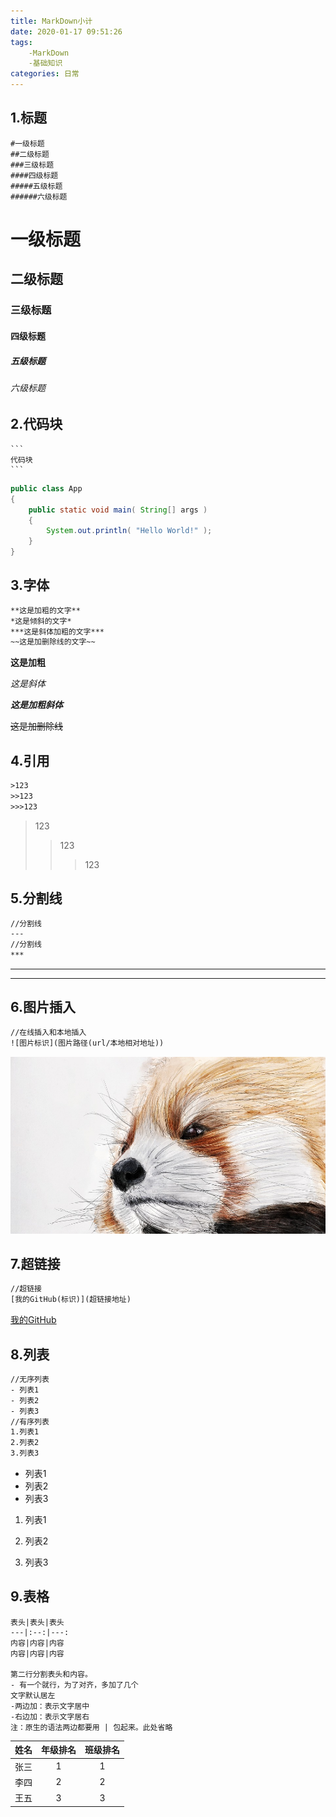 ```yaml
---
title: MarkDown小计
date: 2020-01-17 09:51:26
tags:
	-MarkDown
	-基础知识
categories: 日常
---
```

## 1.标题

```
#一级标题
##二级标题
###三级标题
####四级标题
#####五级标题
######六级标题
```

# 一级标题

## 二级标题

### 三级标题

#### 四级标题

##### 五级标题

###### 六级标题

## 2.代码块

```
​```
代码块
​```
```

```java
public class App 
{
    public static void main( String[] args )
    {
        System.out.println( "Hello World!" );
    }
}
```

## 3.字体

```txt
**这是加粗的文字**
*这是倾斜的文字*
***这是斜体加粗的文字***
~~这是加删除线的文字~~
```

**这是加粗**

*这是斜体*

***这是加粗斜体***

~~这是加删除线~~

## 4.引用

```txt
>123
>>123
>>>123
```

>123
>>123
>>
>>>123

## 5.分割线

```txt
//分割线
---
//分割线
***
```

---

***

## 6.图片插入

```txt
//在线插入和本地插入
![图片标识](图片路径(url/本地相对地址))
```

<img src="/images/myimg/1.jpg" alt="我的图片" style="zoom:60%;" />

## 7.超链接

 ```txt
//超链接
[我的GitHub(标识)](超链接地址)
 ```

[我的GitHub](https://enmuser.github.io/)

## 8.列表

``` txt
//无序列表
- 列表1
- 列表2
- 列表3
//有序列表
1.列表1
2.列表2
3.列表3
```

- 列表1
- 列表2
- 列表3

1. 列表1

2. 列表2

3. 列表3

## 9.表格

```
表头|表头|表头
---|:--:|---:
内容|内容|内容
内容|内容|内容

第二行分割表头和内容。
- 有一个就行，为了对齐，多加了几个
文字默认居左
-两边加：表示文字居中
-右边加：表示文字居右
注：原生的语法两边都要用 | 包起来。此处省略
```

| 姓名 | 年级排名 | 班级排名 |
| :--: | :------: | :------: |
| 张三 |    1     |    1     |
| 李四 |    2     |    2     |
| 王五 |    3     |    3     |

